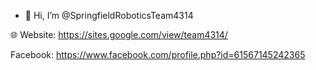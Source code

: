 - 👋 Hi, I’m @SpringfieldRoboticsTeam4314

🌐 Website:
https://sites.google.com/view/team4314/


Facebook:
https://www.facebook.com/profile.php?id=61567145242365

<!---
SpringfieldRoboticsTeam4314/SpringfieldRoboticsTeam4314 is a ✨ special ✨ repository because its `README.md` (this file) appears on your GitHub profile.
You can click the Preview link to take a look at your changes.
--->
